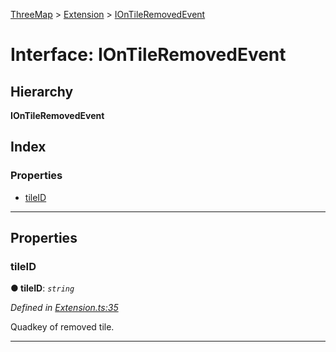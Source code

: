 [ThreeMap](../README.md) > [Extension](../modules/extension.md) > [IOnTileRemovedEvent](../interfaces/extension.iontileremovedevent.md)

# Interface: IOnTileRemovedEvent

## Hierarchy

**IOnTileRemovedEvent**

## Index

### Properties

* [tileID](extension.iontileremovedevent.md#tileid)

---

## Properties

<a id="tileid"></a>

###  tileID

**● tileID**: *`string`*

*Defined in [Extension.ts:35](https://github.com/areknawo/ThreeMap/blob/master/src/Extension.ts#L35)*

Quadkey of removed tile.

___

